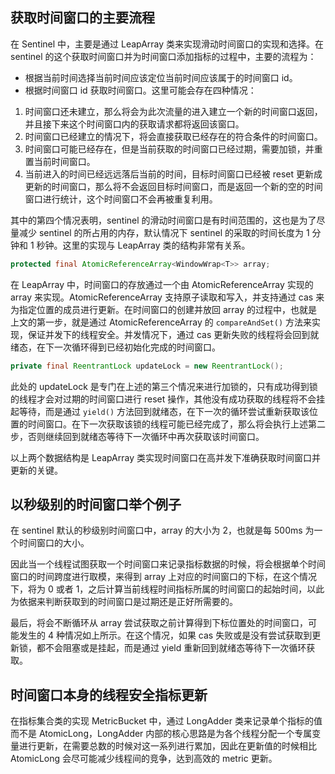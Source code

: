 ## 获取时间窗口的主要流程

在 Sentinel 中，主要是通过 LeapArray 类来实现滑动时间窗口的实现和选择。在 sentinel 的这个获取时间窗口并为时间窗口添加指标的过程中，主要的流程为：

- 根据当前时间选择当前时间应该定位当前时间应该属于的时间窗口 id。
- 根据时间窗口 id 获取时间窗口。这里可能会存在四种情况：

1. 时间窗口还未建立，那么将会为此次流量的进入建立一个新的时间窗口返回，并且接下来这个时间窗口内的获取请求都将返回该窗口。
2. 时间窗口已经建立的情况下，将会直接获取已经存在的符合条件的时间窗口。
3. 时间窗口可能已经存在，但是当前获取的时间窗口已经过期，需要加锁，并重置当前时间窗口。
4. 当前进入的时间已经远远落后当前的时间，目标时间窗口已经被 reset 更新成更新的时间窗口，那么将不会返回目标时间窗口，而是返回一个新的空的时间窗口进行统计，这个时间窗口不会再被重复利用。  

其中的第四个情况表明，sentinel 的滑动时间窗口是有时间范围的，这也是为了尽量减少 sentinel 的所占用的内存，默认情况下 sentinel 的采取的时间长度为 1 分钟和 1 秒钟。这里的实现与 LeapArray 类的结构非常有关系。

```java
protected final AtomicReferenceArray<WindowWrap<T>> array;
```

在 LeapArray 中，时间窗口的存放通过一个由 AtomicReferenceArray 实现的 array 来实现。AtomicReferenceArray 支持原子读取和写入，并支持通过 cas 来为指定位置的成员进行更新。在时间窗口的创建并放回 array 的过程中，也就是上文的第一步，就是通过 AtomicReferenceArray 的 `compareAndSet()` 方法来实现，保证并发下的线程安全。并发情况下，通过 cas 更新失败的线程将会回到就绪态，在下一次循环得到已经初始化完成的时间窗口。

```java
private final ReentrantLock updateLock = new ReentrantLock();
```

此处的 updateLock 是专门在上述的第三个情况来进行加锁的，只有成功得到锁的线程才会对过期的时间窗口进行 reset 操作，其他没有成功获取的线程将不会挂起等待，而是通过 `yield()` 方法回到就绪态，在下一次的循环尝试重新获取该位置的时间窗口。在下一次获取该锁的线程可能已经完成了，那么将会执行上述第二步，否则继续回到就绪态等待下一次循环中再次获取该时间窗口。  

以上两个数据结构是 LeapArray 类实现时间窗口在高并发下准确获取时间窗口并更新的关键。

## 以秒级别的时间窗口举个例子

在 sentinel 默认的秒级别时间窗口中，array 的大小为 2，也就是每 500ms 为一个时间窗口的大小。

因此当一个线程试图获取一个时间窗口来记录指标数据的时候，将会根据单个时间窗口的时间跨度进行取模，来得到 array 上对应的时间窗口的下标，在这个情况下，将为 0 或者 1，之后计算当前线程时间指标所属的时间窗口的起始时间，以此为依据来判断获取到的时间窗口是过期还是正好所需要的。

最后，将会不断循环从 array 尝试获取之前计算得到下标位置处的时间窗口，可能发生的 4 种情况如上所示。在这个情况，如果 cas 失败或是没有尝试获取到更新锁，都不会阻塞或是挂起，而是通过 yield 重新回到就绪态等待下一次循环获取。

## 时间窗口本身的线程安全指标更新

在指标集合类的实现 MetricBucket 中，通过 LongAdder 类来记录单个指标的值而不是 AtomicLong，LongAdder 内部的核心思路是为各个线程分配一个专属变量进行更新，在需要总数的时候对这一系列进行累加，因此在更新值的时候相比 AtomicLong 会尽可能减少线程间的竞争，达到高效的 metric 更新。
